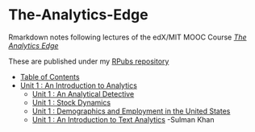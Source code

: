 # The-Analytics-Edge

Rmarkdown notes following lectures of the edX/MIT MOOC Course 
[_The Analytics Edge_](https://www.edx.org/course/analytics-edge-mitx-15-071x-0)

These are published under my [RPubs repository](http://rpubs.com/SulmanKhan)

* [Table of Contents](http://rpubs.com/SulmanKhan/432517) 
* [Unit 1 : An Introduction to Analytics](http://rpubs.com/SulmanKhan/432513)
  * [Unit 1 : An Analytical Detective](http://rpubs.com/SulmanKhan/432542)
  * [Unit 1 : Stock Dynamics](http://rpubs.com/SulmanKhan/432564)
  * [Unit 1 :  Demographics and Employment in the United States](http://rpubs.com/SulmanKhan/432582)
  * [Unit 1 :  An Introduction to Text Analytics](http://rpubs.com/SulmanKhan/433432)
-Sulman Khan


